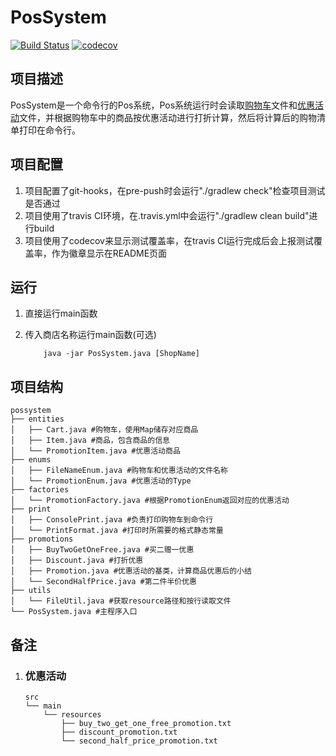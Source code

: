 # PosSystem

[![Build Status](https://travis-ci.com/liuyuhang997/PosSystem.svg?branch=master)](https://travis-ci.com/liuyuhang997/PosSystem)
[![codecov](https://codecov.io/gh/liuyuhang997/PosSystem/branch/master/graph/badge.svg)](https://codecov.io/gh/liuyuhang997/PosSystem)

## 项目描述

PosSystem是一个命令行的Pos系统，Pos系统运行时会读取[购物车]文件和[优惠活动]文件，并根据购物车中的商品按优惠活动进行打折计算，然后将计算后的购物清单打印在命令行。

## 项目配置

1. 项目配置了git-hooks，在pre-push时会运行"./gradlew check"检查项目测试是否通过
2. 项目使用了travis CI环境，在.travis.yml中会运行"./gradlew clean build"进行build
3. 项目使用了codecov来显示测试覆盖率，在travis CI运行完成后会上报测试覆盖率，作为徽章显示在README页面

## 运行

1. 直接运行main函数
2. 传入商店名称运行main函数(可选)

    ```shell
        java -jar PosSystem.java [ShopName]
    ```

## 项目结构

```text
possystem
├── entities
│   ├── Cart.java #购物车，使用Map储存对应商品
│   ├── Item.java #商品，包含商品的信息
│   └── PromotionItem.java #优惠活动商品
├── enums
│   ├── FileNameEnum.java #购物车和优惠活动的文件名称
│   └── PromotionEnum.java #优惠活动的Type
├── factories
│   └── PromotionFactory.java #根据PromotionEnum返回对应的优惠活动
├── print
│   ├── ConsolePrint.java #负责打印购物车到命令行
│   └── PrintFormat.java #打印时所需要的格式静态常量
├── promotions
│   ├── BuyTwoGetOneFree.java #买二赠一优惠
│   ├── Discount.java #打折优惠
│   ├── Promotion.java #优惠活动的基类，计算商品优惠后的小结
│   └── SecondHalfPrice.java #第二件半价优惠
├── utils
│   └── FileUtil.java #获取resource路径和按行读取文件
└── PosSystem.java #主程序入口
```

## 备注

1. ### 优惠活动

    ```text
    src
    └── main
        └── resources
            ├── buy_two_get_one_free_promotion.txt
            ├── discount_promotion.txt
            └── second_half_price_promotion.txt
    ```

[购物车]: src/main/resources/cart.txt
[优惠活动]: #优惠活动
